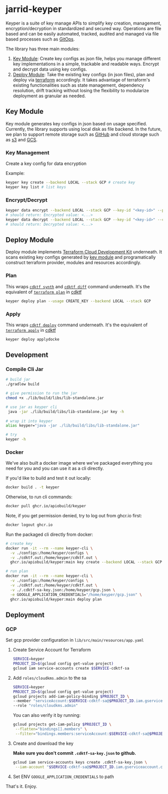 # jarrid-keyper

Keyper is a suite of key manage APIs to simplify key creation, management, encryption/decryption in standardized
and secured way. Operations are file based and can be easily automated, tracked, audited and managed via file based
processes such as [GitOps](https://github.com/topics/gitops).

The library has three main modules:

1. [Key Module](#key-module): Create key configs as json file, helps you manage different key implementations
   in a simple, trackable and readable ways. Encrypt and decrypt data using key configs.
2. [Deploy Module](#deploy-module): Take the existing key configs (in json files), plan and deploy
   via [terraform](https://www.terraform.io/) accordingly. It
   takes advantage of terraform's existing functionalities such as state management, dependency resolution, drift
   tracking
   without losing the flexibility to modularize deployment as granular as needed.

## Key Module

Key module generates key configs in json based on usage specified. Currently, the library supports using local disk as
file
backend. In the future, we plan to support remote storage such as [GitHub](https://github.com/) and cloud storage such
as [s3](https://aws.amazon.com/s3/)
and [GCS](https://cloud.google.com/storage).

### Key Management

Create a key config for data encryption

Example:

```bash
keyper key create --backend LOCAL --stack GCP # create key
keyper key list # list keys
```

### Encrypt/Decrypt

```bash
keyper data encrypt --backend LOCAL --stack GCP --key-id "<key-id>" --plaintext "<>"
# should return: Encrypted value: <...>
keyper data decrypt --backend LOCAL --stack GCP --key-id "<key-id>" --ciphertext "<>"
# should return: Decrypted value: <...>
```

## Deploy Module

Deploy module implements [Terraform Cloud Development Kit](https://developer.hashicorp.com/terraform/cdktf) underneath.
It scans existing key configs generated by [key module](#key-module) and programatically construct terraform provider,
modules and
resources accordingly.

### Plan

This wraps [`cdktf synth`](https://developer.hashicorp.com/terraform/cdktf/cli-reference/commands#synth)
and [`cdktf diff`](https://developer.hashicorp.com/terraform/cdktf/cli-reference/commands#diff) command
underneath. It's the equivalent of [`terraform plan`](https://developer.hashicorp.com/terraform/cli/commands/plan)
in [cdktf]((https://developer.hashicorp.com/terraform/cdktf))

```bash
keyper deploy plan --usage CREATE_KEY --backend LOCAL --stack GCP
```

### Apply

This wraps [`cdktf deploy`](https://developer.hashicorp.com/terraform/cdktf/cli-reference/commands#deploy) command
underneath. It's the equivalent of [`terraform apply`](https://developer.hashicorp.com/terraform/cli/commands/apply)
in [cdktf]((https://developer.hashicorp.com/terraform/cdktf))

```bash
keyper deploy applydocke
```

## Development

### Compile Cli Jar

```bash
# build jar
./gradlew build 

# give permission to run the jar
chmod +x ./lib/build/libs/lib-standalone.jar

# use jar as keyper cli
 java -jar ./lib/build/libs/lib-standalone.jar key -h
 
# wrap it into keyper
alias keyper="java -jar ./lib/build/libs/lib-standalone.jar"

# try
keyper -h
```

### Docker

We've also built a docker image where we've packaged everything you need for you and you can use it as a cli directly.

If you'd like to build and test it out locally:

```bash
docker build . -t keyper
```

Otherwise, to run cli commands:

```bash
docker pull ghcr.io/apiobuild/keyper
```

Note, if you get permission denied, try to log out from ghcr.io first:

```bash
docker logout ghcr.io
```

Run the packaged cli directly from docker:

```bash
# create key
docker run -it --rm --name keyper-cli \
  -v ./configs:/home/keyper/configs \
  -v ./cdktf.out:/home/keyper/cdktf.out \
  ghcr.io/apiobuild/keyper:main key create --backend LOCAL --stack GCP 

# run plan
docker run -it --rm --name keyper-cli \
  -v ./configs:/home/keyper/configs \
  -v ./cdktf.out:/home/keyper/cdktf.out \
  -v ./.cdktf-sa-key.json:/home/keyper/gcp.json \
  -e GOOGLE_APPLICATION_CREDENTIALS="/home/keyper/gcp.json" \
  ghcr.io/apiobuild/keyper:main deploy plan
```

## Deployment

### GCP

Set gcp provider configuration in `lib/src/main/resources/app.yaml`

1. Create Service Account for Terraform
   ```bash
   SERVICE=keyper
   PROJECT_ID=$(gcloud config get-value project)
   gcloud iam service-accounts create $SERVICE-cdktf-sa
   ```
2. Add `roles/cloudkms.admin` to the sa
   ```bash
   SERVICE=keyper
   PROJECT_ID=$(gcloud config get-value project)
   gcloud projects add-iam-policy-binding $PROJECT_ID \
   --member "serviceAccount:$SERVICE-cdktf-sa@$PROJECT_ID.iam.gserviceaccount.com" \
   --role "roles/cloudkms.admin"
   ```
   You can also verify it by running:
   ```bash
   gcloud projects get-iam-policy $PROJECT_ID \
    --flatten="bindings[].members" \
    --filter="bindings.members:serviceAccount:$SERVICE-cdktf-sa@$PROJECT_ID.iam.gserviceaccount.com"
   ```
3. Create and download the key

   **Make sure you don't commit `.cdktf-sa-key.json` to github.**
   ```bash
   gcloud iam service-accounts keys create .cdktf-sa-key.json \
    --iam-account "$SERVICE-cdktf-sa@$PROJECT_ID.iam.gserviceaccount.com"
   ```

4. Set ENV `GOOGLE_APPLICATION_CREDENTIALS` to path

That's it. Enjoy.